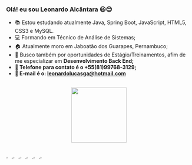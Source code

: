 ### Olá! eu sou Leonardo Alcântara 😃😊

-   📚   Estou estudando atualmente Java, Spring Boot, JavaScript, HTML5, CSS3 e MySQL.
- 	💻   Formando em Técnico de Análise de Sistemas;
-   🏠   Atualmente moro em Jaboatão dos Guarapes, Pernambuco;    
-   💼   Busco também por oportunidades de Estágio/Treinamentos, afim de me especializar em <Strong> Desenvolvimento Back End;<Strong/>
-   📱    Telefone para contato é o +55(81)99768-3129;
-   📧    E-mail é o: leonardolucasga@hotmail.com
  ##
  <div align="center">
  <a href="  <a href="https://github.com/leonardolucasga">
  <img height="150em" src="https://github-readme-stats.vercel.app/api/top-langs/?username=leonardolucasga&layout=compact&langs_count=7&theme=dark"/>
</div>

## 
<img width="3%" src="https://cdn.jsdelivr.net/gh/devicons/devicon/icons/java/java-original-wordmark.svg">
<img width="3%" src="https://cdn.jsdelivr.net/gh/devicons/devicon/icons/spring/spring-original.svg">
<img width="3%" src="https://cdn.jsdelivr.net/gh/devicons/devicon/icons/javascript/javascript-original.svg"> 
<img width="3%" src="https://cdn.jsdelivr.net/gh/devicons/devicon/icons/html5/html5-original.svg">  
<img width="3%" src="https://cdn.jsdelivr.net/gh/devicons/devicon/icons/css3/css3-original.svg">   
<img width="3%" src="https://cdn.jsdelivr.net/gh/devicons/devicon/icons/mysql/mysql-original.svg">


